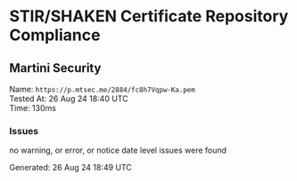# STIR/SHAKEN Certificate Repository Compliance

## Martini Security

Name: `https://p.mtsec.me/2884/fc8h7Vqpw-Ka.pem`\
Tested At: 26 Aug 24 18:40 UTC\
Time: 130ms

### Issues

no warning, or error, or notice date level issues were found

Generated: 26 Aug 24 18:49 UTC